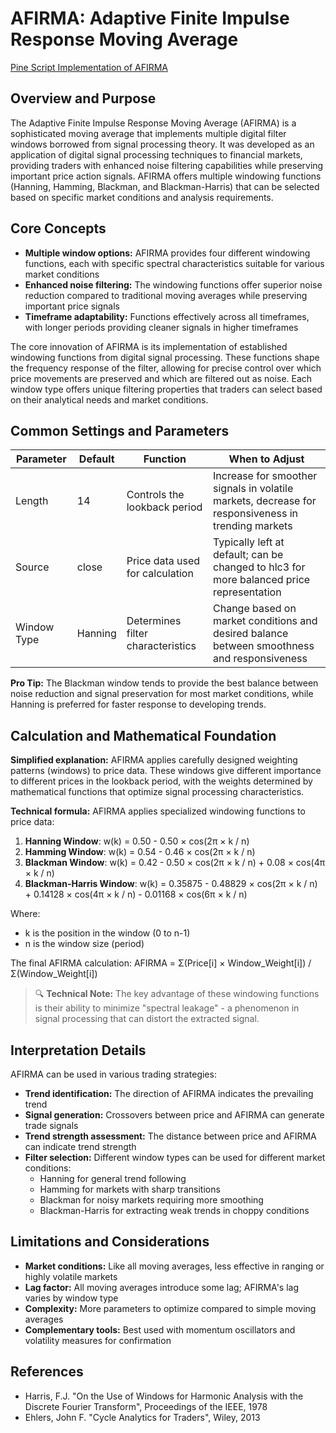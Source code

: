# AFIRMA: Adaptive Finite Impulse Response Moving Average

[Pine Script Implementation of AFIRMA](https://github.com/mihakralj/pinescript/blob/main/indicators/trends_FIR/afirma.pine)

## Overview and Purpose

The Adaptive Finite Impulse Response Moving Average (AFIRMA) is a sophisticated moving average that implements multiple digital filter windows borrowed from signal processing theory. It was developed as an application of digital signal processing techniques to financial markets, providing traders with enhanced noise filtering capabilities while preserving important price action signals. AFIRMA offers multiple windowing functions (Hanning, Hamming, Blackman, and Blackman-Harris) that can be selected based on specific market conditions and analysis requirements.

## Core Concepts

* **Multiple window options:** AFIRMA provides four different windowing functions, each with specific spectral characteristics suitable for various market conditions
* **Enhanced noise filtering:** The windowing functions offer superior noise reduction compared to traditional moving averages while preserving important price signals
* **Timeframe adaptability:** Functions effectively across all timeframes, with longer periods providing cleaner signals in higher timeframes

The core innovation of AFIRMA is its implementation of established windowing functions from digital signal processing. These functions shape the frequency response of the filter, allowing for precise control over which price movements are preserved and which are filtered out as noise. Each window type offers unique filtering properties that traders can select based on their analytical needs and market conditions.

## Common Settings and Parameters

| Parameter | Default | Function | When to Adjust |
|-----------|---------|----------|---------------|
| Length | 14 | Controls the lookback period | Increase for smoother signals in volatile markets, decrease for responsiveness in trending markets |
| Source | close | Price data used for calculation | Typically left at default; can be changed to hlc3 for more balanced price representation |
| Window Type | Hanning | Determines filter characteristics | Change based on market conditions and desired balance between smoothness and responsiveness |

**Pro Tip:** The Blackman window tends to provide the best balance between noise reduction and signal preservation for most market conditions, while Hanning is preferred for faster response to developing trends.

## Calculation and Mathematical Foundation

**Simplified explanation:**
AFIRMA applies carefully designed weighting patterns (windows) to price data. These windows give different importance to different prices in the lookback period, with the weights determined by mathematical functions that optimize signal processing characteristics.

**Technical formula:**
AFIRMA applies specialized windowing functions to price data:

1. **Hanning Window**: w(k) = 0.50 - 0.50 × cos(2π × k / n)
2. **Hamming Window**: w(k) = 0.54 - 0.46 × cos(2π × k / n)
3. **Blackman Window**: w(k) = 0.42 - 0.50 × cos(2π × k / n) + 0.08 × cos(4π × k / n)
4. **Blackman-Harris Window**: w(k) = 0.35875 - 0.48829 × cos(2π × k / n) + 0.14128 × cos(4π × k / n) - 0.01168 × cos(6π × k / n)

Where:
- k is the position in the window (0 to n-1)
- n is the window size (period)

The final AFIRMA calculation: AFIRMA = Σ(Price[i] × Window_Weight[i]) / Σ(Window_Weight[i])

> 🔍 **Technical Note:** The key advantage of these windowing functions is their ability to minimize "spectral leakage" - a phenomenon in signal processing that can distort the extracted signal.

## Interpretation Details

AFIRMA can be used in various trading strategies:

* **Trend identification:** The direction of AFIRMA indicates the prevailing trend
* **Signal generation:** Crossovers between price and AFIRMA can generate trade signals
* **Trend strength assessment:** The distance between price and AFIRMA can indicate trend strength
* **Filter selection:** Different window types can be used for different market conditions:
  - Hanning for general trend following
  - Hamming for markets with sharp transitions
  - Blackman for noisy markets requiring more smoothing
  - Blackman-Harris for extracting weak trends in choppy conditions

## Limitations and Considerations

* **Market conditions:** Like all moving averages, less effective in ranging or highly volatile markets
* **Lag factor:** All moving averages introduce some lag; AFIRMA's lag varies by window type
* **Complexity:** More parameters to optimize compared to simple moving averages
* **Complementary tools:** Best used with momentum oscillators and volatility measures for confirmation

## References

* Harris, F.J. "On the Use of Windows for Harmonic Analysis with the Discrete Fourier Transform", Proceedings of the IEEE, 1978
* Ehlers, John F. "Cycle Analytics for Traders", Wiley, 2013

